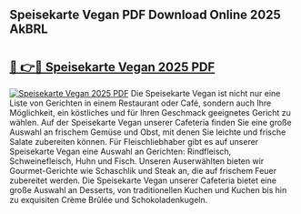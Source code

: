 ## Speisekarte Vegan PDF Download Online 2025 AkBRL

# <h2><a href="http://gccnob.nevu.top/?p=Speisekarte+Vegan">🔗 👉🔴 Speisekarte Vegan 2025 PDF</a></h2>

[![Speisekarte Vegan 2025 PDF](https://i.imgur.com/dBaPXMq.png)](http://gccnob.nevu.top/?p=Speisekarte+Vegan)
Die Speisekarte Vegan ist nicht nur eine Liste von Gerichten in einem Restaurant oder Café, sondern auch Ihre Möglichkeit, ein köstliches und für Ihren Geschmack geeignetes Gericht zu wählen. Auf der Speisekarte Vegan unserer Cafeteria finden Sie eine große Auswahl an frischem Gemüse und Obst, mit denen Sie leichte und frische Salate zubereiten können. Für Fleischliebhaber gibt es auf unserer Speisekarte Vegan eine Auswahl an Gerichten: Rindfleisch, Schweinefleisch, Huhn und Fisch. Unseren Auserwählten bieten wir Gourmet-Gerichte wie Schaschlik und Steak an, die auf frischem Feuer zubereitet werden. Die Speisekarte Vegan unserer Cafeteria bietet eine große Auswahl an Desserts, von traditionellen Kuchen und Kuchen bis hin zu exquisiten Crème Brûlée und Schokoladenkugeln.
